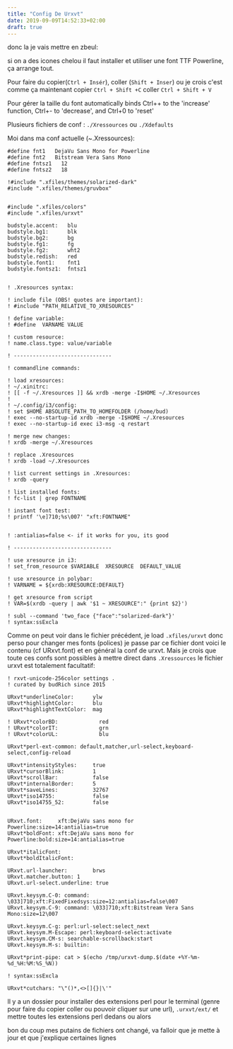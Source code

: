 ```yaml
---
title: "Config De Urxvt"
date: 2019-09-09T14:52:33+02:00
draft: true
---
```


donc la je vais mettre en zbeul:

si on a des icones chelou il faut installer et utiliser une font TTF Powerline, ça arrange tout.

Pour faire du copier(`Ctrl + Insér`), coller (`Shift + Inser`)
ou je crois c'est comme ça maintenant copier `Ctrl + Shift +C` coller `Ctrl + Shift + V`

Pour gérer la taille du font automatically binds Ctrl++ to the 'increase' function, Ctrl+- to 'decrease', and Ctrl+0 to 'reset'

Plusieurs fichiers de conf :
`./Xressources` ou `./Xdefaults` 


Moi dans ma conf actuelle (~.Xressources):

```config
#define fnt1   DejaVu Sans Mono for Powerline
#define fnt2   Bitstream Vera Sans Mono
#define fntsz1   12
#define fntsz2   18

!#include ".xfiles/themes/solarized-dark"
#include ".xfiles/themes/gruvbox"


#include ".xfiles/colors"
#include ".xfiles/urxvt"

budstyle.accent:   blu
budstyle.bg1:      blk
budstyle.bg2:      bg
budstyle.fg1:      fg
budstyle.fg2:      wht2
budstyle.redish:   red
budstyle.font1:    fnt1
budstyle.fontsz1:  fntsz1


! .Xresources syntax:

! include file (OBS! quotes are important):
! #include "PATH_RELATIVE_TO_XRESOURCES"

! define variable:
! #define  VARNAME VALUE

! custom resource:
! name.class.type: value/variable

! -------------------------------

! commandline commands:

! load xresources:
! ~/.xinitrc:
! [[ -f ~/.Xresources ]] && xrdb -merge -I$HOME ~/.Xresources
!
! ~/.config/i3/config:
! set $HOME ABSOLUTE_PATH_TO_HOMEFOLDER (/home/bud)
! exec --no-startup-id xrdb -merge -I$HOME ~/.Xresources
! exec --no-startup-id exec i3-msg -q restart

! merge new changes:
! xrdb -merge ~/.Xresources

! replace .Xresources
! xrdb -load ~/.Xresources

! list current settings in .Xresources:
! xrdb -query

! list installed fonts:
! fc-list | grep FONTNAME

! instant font test:
! printf '\e]710;%s\007' "xft:FONTNAME"


! :antialias=false <- if it works for you, its good

! -------------------------------

! use xresource in i3:
! set_from_resource $VARIABLE  XRESOURCE  DEFAULT_VALUE

! use xresource in polybar:
! VARNAME = ${xrdb:XRESOURCE:DEFAULT}

! get xresource from script
! VAR=$(xrdb -query | awk '$1 ~ XRESOURCE":" {print $2}')

! subl --command 'two_face {"face":"solarized-dark"}'
! syntax:ssExcla
```

Comme on peut voir dans le fichier précédent, je load `.xfiles/urxvt` donc perso pour changer mes fonts (polices) je passe par ce fichier dont voici le contenu (cf URxvt.font) et en général la conf de urxvt.
Mais je crois que toute ces confs sont possibles à mettre direct dans `.Xressources` le fichier urxvt est totalement facultatif:

```config
! rxvt-unicode-256color settings . 
! curated by budRich since 2015

URxvt*underlineColor:      ylw
URxvt*highlightColor:      blu
URxvt*highlightTextColor:  mag

! URxvt*colorBD:             red
! URxvt*colorIT:             grn
! URxvt*colorUL:             blu

URxvt*perl-ext-common: default,matcher,url-select,keyboard-select,config-reload

URxvt*intensityStyles:     true
URxvt*cursorBlink:         1
URxvt*scrollBar:           false
URxvt*internalBorder:      5
URxvt*saveLines:           32767
URxvt*iso14755:            false
URxvt*iso14755_52:         false


URxvt.font:     xft:DejaVu sans mono for Powerline:size=14:antialias=true
URxvt*boldFont: xft:DejaVu sans mono for Powerline:bold:size=14:antialias=true
      
URxvt*italicFont:     
URxvt*boldItalicFont: 

URxvt.url-launcher:        brws
URxvt.matcher.button: 1
URxvt.url-select.underline: true

URxvt.keysym.C-0: command: \033]710;xft:FixedFixedsys:size=12:antialias=false\007
URxvt.keysym.C-9: command: \033]710;xft:Bitstream Vera Sans Mono:size=12\007

URxvt.keysym.C-g: perl:url-select:select_next
URxvt.keysym.M-Escape: perl:keyboard-select:activate
URxvt.keysym.CM-s: searchable-scrollback:start
URxvt.keysym.M-s: builtin:

URxvt*print-pipe: cat > $(echo /tmp/urxvt-dump.$(date +%Y-%m-%d_%H:%M:%S_%N))

! syntax:ssExcla

URxvt*cutchars: "\"()*,<>[]{}|\'"
``` 

Il y a un dossier pour installer des extensions perl pour le terminal (genre pour faire du copier coller ou pouvoir cliquer sur une url), `.urxvt/ext/` et mettre toutes les extensions perl dedans ou alors 


bon du coup mes putains de fichiers ont changé, va falloir que je mette à jour et que j'explique certaines lignes